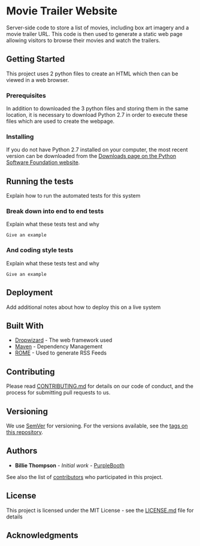 # Movie Trailer Website

Server-side code to store a list of movies, including box art imagery and a movie trailer URL. This code is then used to generate a static web page allowing visitors to browse their movies and watch the trailers.

## Getting Started

This project uses 2 python files to create an HTML which then can be viewed in a web browser.

### Prerequisites

In addition to downloaded the 3 python files and storing them in the same location, it is necessary to download Python 2.7 in order to execute these files which are used to create the webpage.

### Installing

If you do not have Python 2.7 installed on your computer, the most recent version can be downloaded from the [Downloads page on the Python Software Foundation website](https://www.python.org/downloads/).

## Running the tests

Explain how to run the automated tests for this system

### Break down into end to end tests

Explain what these tests test and why

```
Give an example
```

### And coding style tests

Explain what these tests test and why

```
Give an example
```

## Deployment

Add additional notes about how to deploy this on a live system

## Built With

* [Dropwizard](http://www.dropwizard.io/1.0.2/docs/) - The web framework used
* [Maven](https://maven.apache.org/) - Dependency Management
* [ROME](https://rometools.github.io/rome/) - Used to generate RSS Feeds

## Contributing

Please read [CONTRIBUTING.md](https://gist.github.com/PurpleBooth/b24679402957c63ec426) for details on our code of conduct, and the process for submitting pull requests to us.

## Versioning

We use [SemVer](http://semver.org/) for versioning. For the versions available, see the [tags on this repository](https://github.com/your/project/tags). 

## Authors

* **Billie Thompson** - *Initial work* - [PurpleBooth](https://github.com/PurpleBooth)

See also the list of [contributors](https://github.com/your/project/contributors) who participated in this project.

## License

This project is licensed under the MIT License - see the [LICENSE.md](LICENSE.md) file for details

## Acknowledgments
